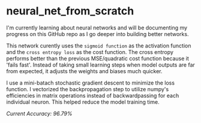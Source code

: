 # neural_net_from_scratch

I'm currently learning about neural networks and will be documenting my progress on this GitHub repo as I go deeper into building better networks.

This network curently uses the `sigmoid function` as the activation function and the `cross entropy loss` as the cost function. The cross entropy performs better than the previous MSE/quadratic cost function because it 'fails fast'. Instead of taking small learning steps when model outputs are far from expected, it adjusts the weights and biases much quicker. 

I use a mini-batach stochastic gradient descent to minimize the loss function. I vectorized the backpropagation step to utilize numpy's efficiencies in matrix operations instead of backwardpassing for each individual neuron. This helped reduce the model training time.


*Current Accuracy: 96.79%*
